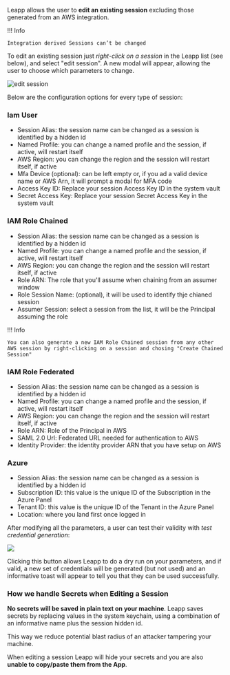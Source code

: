 Leapp allows the user to **edit an existing session** excluding those generated from an AWS integration.

!!! Info
  
    Integration derived Sessions can’t be changed

To edit an existing session just *right-click on a session* in the Leapp list (see below), and select "edit session".
A new modal will appear, allowing the user to choose which parameters to change.

![edit session](../../images/editsession.png)

Below are the configuration options for every type of session:

### Iam User
- Session Alias: the session name can be changed as a session is identified by a hidden id
- Named Profile: you can change a named profile and the session, if active, will restart itself
- AWS Region: you can change the region and the session will restart itself, if active
- Mfa Device (optional): can be left empty or, if you ad a valid device name or AWS Arn, it will prompt a modal for MFA code
- Access Key ID: Replace your session Access Key ID in the system vault
- Secret Access Key: Replace your session Secret Access Key in the system vault

### IAM Role Chained
- Session Alias: the session name can be changed as a session is identified by a hidden id
- Named Profile: you can change a named profile and the session, if active, will restart itself
- AWS Region: you can change the region and the session will restart itself, if active
- Role ARN: The role that you'll assume when chaining from an assumer window
- Role Session Name: (optional), it will be used to identify thje chianed session
- Assumer Session: select a session from the list, it will be the Principal assuming the role

!!! Info

    You can also generate a new IAM Role Chained session from any other AWS session by right-clicking on a session and chosing "Create Chained Session"

### IAM Role Federated
- Session Alias: the session name can be changed as a session is identified by a hidden id
- Named Profile: you can change a named profile and the session, if active, will restart itself
- AWS Region: you can change the region and the session will restart itself, if active
- Role ARN: Role of the Principal in AWS
- SAML 2.0 Url: Federated URL needed for authentication to AWS
- Identity Provider: the identity provider ARN that you have setup on AWS

### Azure
- Session Alias: the session name can be changed as a session is identified by a hidden id
- Subscription ID: this value is the unique ID of the Subscription in the Azure Panel
- Tenant ID: this value is the unique ID of the Tenant in the Azure Panel
- Location: where you land first once logged in

After modifying all the parameters, a user can test their validity with *test credential generation*:

![](../../images/testconnection.png)

Clicking this button allows Leapp to do a dry run on your parameters, and if valid, a new set of credentials 
will be generated (but not used) and an informative toast will appear to tell you that they can be used successfully.

### How we handle Secrets when Editing a Session

**No secrets will be saved in plain text on your machine**. 
Leapp saves secrets by replacing values in the system keychain, 
using a combination of an informative name plus the session hidden id.

This way we reduce potential blast radius of an attacker tampering your machine.

When editing a session Leapp will hide your secrets and you are also **unable to copy/paste them from the App**.
